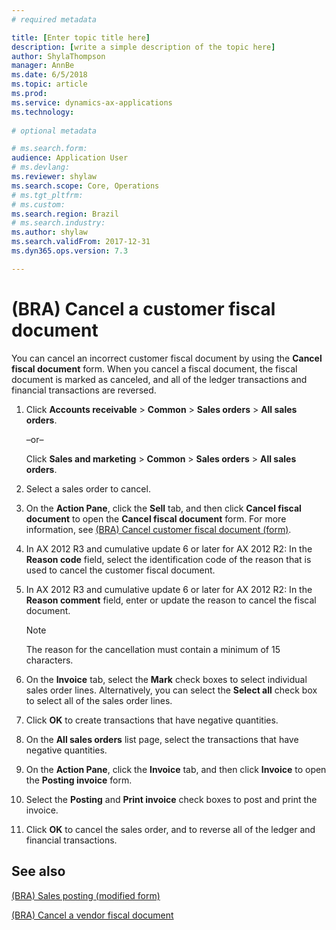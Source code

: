```yaml
---
# required metadata

title: [Enter topic title here]
description: [write a simple description of the topic here]
author: ShylaThompson
manager: AnnBe
ms.date: 6/5/2018
ms.topic: article
ms.prod: 
ms.service: dynamics-ax-applications
ms.technology: 
			
# optional metadata

# ms.search.form:  
audience: Application User
# ms.devlang: 
ms.reviewer: shylaw
ms.search.scope: Core, Operations
# ms.tgt_pltfrm: 
# ms.custom: 
ms.search.region: Brazil
# ms.search.industry: 
ms.author: shylaw
ms.search.validFrom: 2017-12-31
ms.dyn365.ops.version: 7.3

---
```


# (BRA) Cancel a customer fiscal document 

You can cancel an incorrect customer fiscal document by using the **Cancel fiscal document** form. When you cancel a fiscal document, the fiscal document is marked as canceled, and all of the ledger transactions and financial transactions are reversed.

1.  Click **Accounts receivable** \> **Common** \> **Sales orders** \> **All sales orders**.
    
    –or–
    
    Click **Sales and marketing** \> **Common** \> **Sales orders** \> **All sales orders**.

2.  Select a sales order to cancel.

3.  On the **Action Pane**, click the **Sell** tab, and then click **Cancel fiscal document** to open the **Cancel fiscal document** form. For more information, see [(BRA) Cancel customer fiscal document (form)](https://technet.microsoft.com/en-us/library/jj933503\(v=ax.60\)).

4.  In AX 2012 R3 and cumulative update 6 or later for AX 2012 R2: In the **Reason code** field, select the identification code of the reason that is used to cancel the customer fiscal document.

5.  In AX 2012 R3 and cumulative update 6 or later for AX 2012 R2: In the **Reason comment** field, enter or update the reason to cancel the fiscal document.
    

    > [!NOTE]
    > <P>The reason for the cancellation must contain a minimum of 15 characters.</P>



6.  On the **Invoice** tab, select the **Mark** check boxes to select individual sales order lines. Alternatively, you can select the **Select all** check box to select all of the sales order lines.

7.  Click **OK** to create transactions that have negative quantities.

8.  On the **All sales orders** list page, select the transactions that have negative quantities.

9.  On the **Action Pane**, click the **Invoice** tab, and then click **Invoice** to open the **Posting invoice** form.

10. Select the **Posting** and **Print invoice** check boxes to post and print the invoice.

11. Click **OK** to cancel the sales order, and to reverse all of the ledger and financial transactions.

## See also

[(BRA) Sales posting (modified form)](https://technet.microsoft.com/en-us/library/jj853383\(v=ax.60\))

[(BRA) Cancel a vendor fiscal document](bra-cancel-a-vendor-fiscal-document.md)
